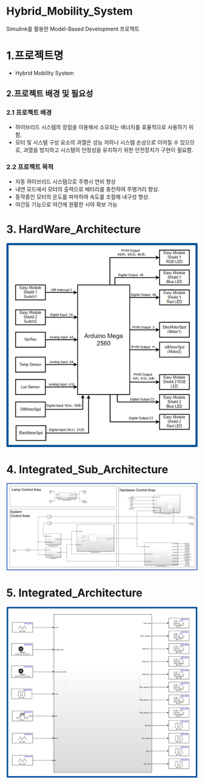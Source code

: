 # Hybrid_Mobility_System
Simulink를 활용한 Model-Based Development 프로젝트

# 1.프로젝트명
- Hybrid Mobility System

## 2.프로젝트 배경 및 필요성
### 2.1 프로젝트 배경
- 하이브리드 시스템의 장점을 이용해서 소모되는 에너지를 효율적으로 사용하기 위함.
- 모터 및 시스템 구성 요소의 과열은 성능 저하나 시스템 손상으로 이어질 수 있으므로, 과열을 방지하고 시스템의 안정성을 유지하기 위한 안전장치가 구현이 필요함.

### 2.2 프로젝트 목적
- 자동 하이브리드 시스템으로 주행시 연비 향상
- 내연 모드에서 모터의 출력으로 배터리를 충전하여 주행거리 향상.
- 동작중인 모터의 온도를 파악하여 속도를 조절해 내구성 향상.
- 야간등 기능으로 야간에 원활한 시야 확보 가능


# 3. HardWare_Architecture
<p align="center">
  <img src="/Architecture/HardWare_Architecture.png" alt="HardWare_Architecture">
</p>

# 4. Integrated_Sub_Architecture 
<p align="center">
  <img src="/Architecture/Integrated_Sub_Architecture.png" alt="HardWare_Architecture">
</p>

# 5. Integrated_Architecture
<p align="center">
  <img src="/Architecture/Integrated_Architecture.png" alt="HardWare_Architecture">
</p>
